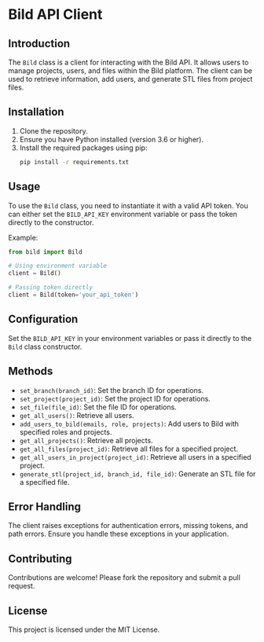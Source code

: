 # Bild API Client

## Introduction
The `Bild` class is a client for interacting with the Bild API. It allows users to manage projects, users, and files within the Bild platform. The client can be used to retrieve information, add users, and generate STL files from project files.

## Installation
1. Clone the repository.
2. Ensure you have Python installed (version 3.6 or higher).
3. Install the required packages using pip:
   ```bash
   pip install -r requirements.txt
   ```

## Usage
To use the `Bild` class, you need to instantiate it with a valid API token. You can either set the `BILD_API_KEY` environment variable or pass the token directly to the constructor.

Example:
```python
from bild import Bild

# Using environment variable
client = Bild()

# Passing token directly
client = Bild(token='your_api_token')
```

## Configuration
Set the `BILD_API_KEY` in your environment variables or pass it directly to the `Bild` class constructor.

## Methods
- `set_branch(branch_id)`: Set the branch ID for operations.
- `set_project(project_id)`: Set the project ID for operations.
- `set_file(file_id)`: Set the file ID for operations.
- `get_all_users()`: Retrieve all users.
- `add_users_to_bild(emails, role, projects)`: Add users to Bild with specified roles and projects.
- `get_all_projects()`: Retrieve all projects.
- `get_all_files(project_id)`: Retrieve all files for a specified project.
- `get_all_users_in_project(project_id)`: Retrieve all users in a specified project.
- `generate_stl(project_id, branch_id, file_id)`: Generate an STL file for a specified file.

## Error Handling
The client raises exceptions for authentication errors, missing tokens, and path errors. Ensure you handle these exceptions in your application.

## Contributing
Contributions are welcome! Please fork the repository and submit a pull request.

## License
This project is licensed under the MIT License. 